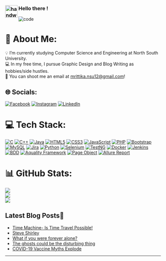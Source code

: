 ### <img alt="handwavegif" src="https://user-images.githubusercontent.com/39513876/112366216-8cfe7400-8cfe-11eb-8116-7d3dbae20e97.gif" width='40' align="left"/> Hello there ! 

![code](https://undo.io/media/uploads/files/Frustrated_programmer.gif)

# 💫 About Me:
💡   I’m currently studying Computer Science and Engineering at North South University.<br>💻   In my free time, I pursue Graphic Design and Blog Writing as hobbies/side hustles.<br>🌱  You can shoot me an email at mrittika.nsu12@gmail.com!


## 🌐 Socials:
[![Facebook](https://img.shields.io/badge/Facebook-%231877F2.svg?logo=Facebook&logoColor=white)](https://facebook.com/https://www.facebook.com/mrittika.sengupta.735/photos) [![Instagram](https://img.shields.io/badge/Instagram-%23E4405F.svg?logo=Instagram&logoColor=white)](https://instagram.com/https://www.instagram.com/_m_r_i_t_t_i_/) [![LinkedIn](https://img.shields.io/badge/LinkedIn-%230077B5.svg?logo=linkedin&logoColor=white)](https://linkedin.com/in/https://www.linkedin.com/in/mrittika-sengupta-5469121ba/) 

# 💻 Tech Stack:
[![C](https://img.shields.io/badge/C-%2300599C.svg?style=for-the-badge&logo=c&logoColor=white)](https://en.wikipedia.org/wiki/C_(programming_language))
[![C++](https://img.shields.io/badge/C++-%2300599C.svg?style=for-the-badge&logo=c%2B%2B&logoColor=white)](https://en.wikipedia.org/wiki/C%2B%2B)
[![Java](https://img.shields.io/badge/Java-%23ED8B00.svg?style=for-the-badge&logo=java&logoColor=white)](https://www.java.com/)
[![HTML5](https://img.shields.io/badge/HTML5-%23E34F26.svg?style=for-the-badge&logo=html5&logoColor=white)](https://developer.mozilla.org/en-US/docs/Web/Guide/HTML/HTML5)
[![CSS3](https://img.shields.io/badge/CSS3-%231572B6.svg?style=for-the-badge&logo=css3&logoColor=white)](https://developer.mozilla.org/en-US/docs/Web/CSS)
[![JavaScript](https://img.shields.io/badge/JavaScript-%23323330.svg?style=for-the-badge&logo=javascript&logoColor=%23F7DF1E)](https://developer.mozilla.org/en-US/docs/Web/JavaScript)
[![PHP](https://img.shields.io/badge/PHP-%23777BB4.svg?style=for-the-badge&logo=php&logoColor=white)](https://www.php.net/)
[![Bootstrap](https://img.shields.io/badge/Bootstrap-%23563D7C.svg?style=for-the-badge&logo=bootstrap&logoColor=white)](https://getbootstrap.com/)
[![MySQL](https://img.shields.io/badge/MySQL-%2300f.svg?style=for-the-badge&logo=mysql&logoColor=white)](https://www.mysql.com/)
[![Jira](https://img.shields.io/badge/Jira-%230A0FFF.svg?style=for-the-badge&logo=jira&logoColor=white)](https://www.atlassian.com/software/jira)
[![Python](https://img.shields.io/badge/Python-%2300599C.svg?style=for-the-badge&logo=python&logoColor=white)](https://www.python.org/)
[![Selenium](https://img.shields.io/badge/Selenium-%2300599C.svg?style=for-the-badge&logo=selenium&logoColor=white)](https://www.selenium.dev/)
[![TestNG](https://img.shields.io/badge/TestNG-%23E34F26.svg?style=for-the-badge&logo=testng&logoColor=white)](https://testng.org/doc/)
[![Docker](https://img.shields.io/badge/Docker-%23099CEC.svg?style=for-the-badge&logo=docker&logoColor=white)](https://www.docker.com/)
[![Jenkins](https://img.shields.io/badge/Jenkins-%23D24939.svg?style=for-the-badge&logo=jenkins&logoColor=white)](https://www.jenkins.io/)
[![BDD](https://img.shields.io/badge/BDD-%230A0A0A.svg?style=for-the-badge&logo=bdd&logoColor=white)](https://en.wikipedia.org/wiki/Behavior-driven_development)
[![Aquality Framework](https://img.shields.io/badge/Aquality_Framework-%236DB33F.svg?style=for-the-badge&logoColor=white)](https://github.com/aquality-automation)
[![Page Object](https://img.shields.io/badge/Page_Object-%23E34F26.svg?style=for-the-badge&logo=pageobject&logoColor=white)](https://www.selenium.dev/documentation/en/guidelines_and_recommendations/page_object_models/)
[![Allure Report](https://img.shields.io/badge/Allure_Report-%230099CE.svg?style=for-the-badge&logo=allure&logoColor=white)](http://allure.qatools.ru/)


# 📊 GitHub Stats:
![](https://github-readme-stats.vercel.app/api?username=Mrittika-Sengupta&theme=dark&hide_border=true&include_all_commits=true&count_private=false)<br/>
![](https://github-readme-streak-stats.herokuapp.com/?user=Mrittika-Sengupta&theme=dark&hide_border=true)<br/>
![](https://github-readme-stats.vercel.app/api/top-langs/?username=Mrittika-Sengupta&theme=dark&hide_border=true&include_all_commits=true&count_private=false&layout=compact)

## Latest Blog Posts📩
<!-- BLOG-POST-LIST:START -->
- [Time Machine- Is Time Travel Possible!](https://mikasakurisu.blogspot.com/2021/07/time-machine-is-time-travel-possible.html)
- [Steve Shirley](https://mikasakurisu.blogspot.com/2021/07/steve-shirley.html)
- [What if you were forever alone?](https://mikasakurisu.blogspot.com/2021/07/what-if-you-were-forever-alone.html)
- [The ghosts could be the disturbing thing](https://mikasakurisu.blogspot.com/2021/07/the-ghosts-could-be-disturbing-us.html)
- [COVID-19 Vaccine Myths Explode](https://mikasakurisu.blogspot.com/2021/07/covid-19-vaccine-myths-explode.html)
<!-- BLOG-POST-LIST:END -->

---
